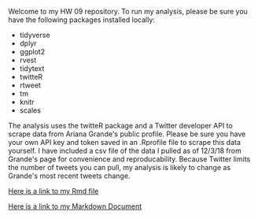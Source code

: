 Welcome to my HW 09 repository. To run my analysis, please be sure you have the following packages installed locally:

* tidyverse
* dplyr
* ggplot2
* rvest
* tidytext
* twitteR
* rtweet
* tm
* knitr
* scales


The analysis uses the twitteR package and a Twitter developer API to scrape data from Ariana Grande's public profile. Please be sure you have your own API key and token saved in an .Rprofile file to scrape this data yourself. I have included a csv file of the data I pulled as of 12/3/18 from Grande's page for convenience and reproducability. Because Twitter limits the number of tweets you can pull, my analysis is likely to change as Grande's most recent tweets change. 

[Here is a link to my Rmd file](https://github.com/vivekr98/example-code/blob/master/HW%2009%20-%20Revised.Rmd)

[Here is a link to my Markdown Document](https://github.com/vivekr98/example-code/blob/master/HW_09_-_Revised.md)
